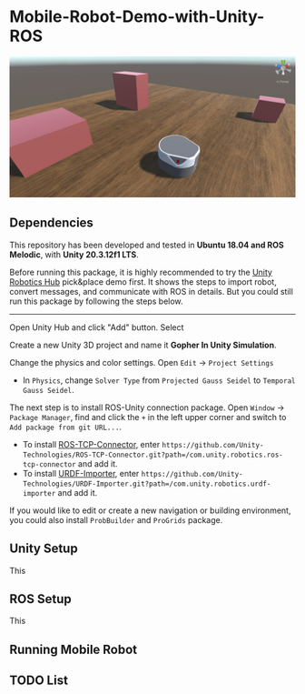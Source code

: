 # Mobile-Robot-Demo-with-Unity-ROS

![image](demo/freight_in_unity.jpg)

## Dependencies

This repository has been developed and tested in **Ubuntu 18.04 and ROS Melodic**, with **Unity 20.3.12f1 LTS**.

Before running this package, it is highly recommended to try the [Unity Robotics Hub](https://github.com/Unity-Technologies/Unity-Robotics-Hub) pick&place demo first. It shows the steps to import robot, convert messages, and communicate with ROS in details. But you could still run this package by following the steps below.

---

Open Unity Hub and click "Add" button. Select 

Create a new Unity 3D project and name it **Gopher In Unity Simulation**. 

Change the physics and color settings. Open `Edit` -> `Project Settings` 

- In `Physics`, change `Solver Type` from `Projected Gauss Seidel` to `Temporal Gauss Seidel`. 

The next step is to install ROS-Unity connection package. Open `Window` -> `Package Manager`, find and click the `+` in the left upper corner and switch to `Add package from git URL...`. 

- To install [ROS-TCP-Connector](https://github.com/Unity-Technologies/ROS-TCP-Connector), enter `https://github.com/Unity-Technologies/ROS-TCP-Connector.git?path=/com.unity.robotics.ros-tcp-connector` and add it.
- To install [URDF-Importer](https://github.com/Unity-Technologies/URDF-Importer), enter `https://github.com/Unity-Technologies/URDF-Importer.git?path=/com.unity.robotics.urdf-importer` and add it.

If you would like to edit or create a new navigation or building environment, you could also install `ProbBuilder` and `ProGrids` package. 

## Unity Setup

This

## ROS Setup

This

## Running Mobile Robot



## TODO List
